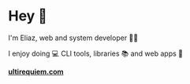 # Hey 👋

I'm Eliaz, web and system developer 👨‍💻

I enjoy doing :computer: CLI tools, libraries :books: and web apps :unicorn:

**[ultirequiem.com](https://ultirequiem.com)**
